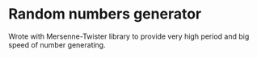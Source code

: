 Random numbers generator
=======

Wrote with Mersenne-Twister library to provide very high period and big speed of number generating.
